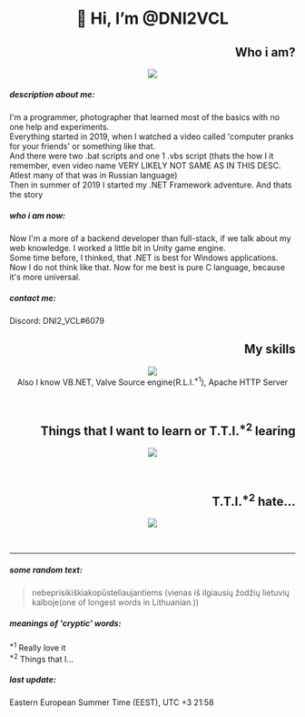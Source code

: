 <h1 align="center">👋 Hi, I’m @DNI2VCL</h1>
<h2 align="right">Who i am?</h2>

<p align="center">
<img align="center" src="https://avatars.githubusercontent.com/u/60107992?s=400&u=d1842986a4fe282a48c29740d1a647a6971203b4&v=4" />
</p>

##### description about me:
I'm a programmer, photographer that learned most of the basics with no one help and experiments.  
Everything started in 2019, when I watched a video called 'computer pranks for your friends' or something like that.  
And there were two .bat scripts and one 1 .vbs script (thats the how I it remember, even video name VERY LIKELY NOT SAME AS IN THIS DESC. Atlest many of that was in Russian language)  
Then in summer of 2019 I started my .NET Framework adventure. And thats the story

##### who i am now:
Now I'm a more of a backend developer than full-stack, if we talk about my web knowledge. I worked a little bit in Unity game engine.  
Some time before, I thinked, that .NET is best for Windows applications. Now I do not think like that. Now for me best is pure C language, because it's more universal.

##### contact me:
Discord: DNI2_VCL#6079

<h2 align="right">My skills</h2>
<p align="center">
  <a href="https://skillicons.dev">
    <img src="https://skillicons.dev/icons?i=php,c,vim,html,css,cs,bash,bsd,linux,dotnet,figma,mysql,ps,visualstudio,vscode,atom&perline=8" />
  </a><br>
  Also I know VB.NET, Valve Source engine(R.L.I.<sup>*1</sup>), Apache HTTP Server
</p><br>


<h2 align="right">Things that I want to learn or T.T.I.<sup>*2</sup> learing</h2>
<p align="center">
  <a href="https://skillicons.dev">
    <img src="https://skillicons.dev/icons?i=vim,js,ps" />
  </a>
</p><br>


<h2 align="right">T.T.I.<sup>*2</sup> hate...</h2>
<p align="center">
  <a href="https://skillicons.dev">
    <img src="https://skillicons.dev/icons?i=emacs,ts,unreal,nginx" />
  </a>
</p><br>

-------------------------------------------------------
##### some random text:
> nebeprisikiškiakopūsteliaujantiems (vienas iš ilgiausių žodžių lietuvių kalboje(one of longest words in Lithuanian.))      

##### meanings of 'cryptic' words:

<sup>*1</sup> Really love it  
<sup>*2</sup> Things that I...

##### last update:
Eastern European Summer Time (EEST), UTC +3
21:58
